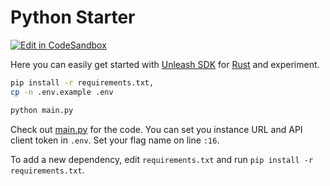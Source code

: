 # Python Starter

[![Edit in CodeSandbox](https://codesandbox.io/static/img/play-codesandbox.svg)](https://codesandbox.io/s/github/Unleash/unleash-sdk-examples/tree/v2/Python)

Here you can easily get started with [Unleash SDK](https://github.com/Unleash/unleash-client-rust) for [Rust](https://www.python.org/) and experiment.

```sh
pip install -r requirements.txt,
cp -n .env.example .env

python main.py
```

Check out [main.py](./main.py) for the code.
You can set you instance URL and API client token in `.env`.
Set your flag name on line `:16`.

To add a new dependency, edit `requirements.txt` and run `pip install -r requirements.txt`.
